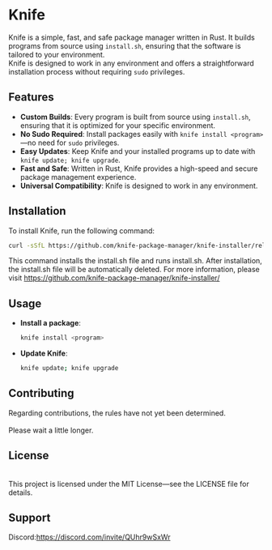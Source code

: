 # Knife

Knife is a simple, fast, and safe package manager written in Rust. It builds programs from source using `install.sh`, ensuring that the software is tailored to your environment. <br>
Knife is designed to work in any environment and offers a straightforward installation process without requiring `sudo` privileges.
<br>
## Features

- **Custom Builds**: Every program is built from source using `install.sh`, ensuring that it is optimized for your specific environment.
- **No Sudo Required**: Install packages easily with `knife install <program>`—no need for `sudo` privileges.
- **Easy Updates**: Keep Knife and your installed programs up to date with `knife update; knife upgrade`.
- **Fast and Safe**: Written in Rust, Knife provides a high-speed and secure package management experience.
- **Universal Compatibility**: Knife is designed to work in any environment.

## Installation

To install Knife, run the following command:
<br>
```bash
curl -sSfL https://github.com/knife-package-manager/knife-installer/releases/download/0.1/installer.sh -o install.sh; chmod +x install.sh; ./install.sh 
```
This command installs the install.sh file and runs install.sh.
After installation, the install.sh file will be automatically deleted.
For more information, please visit https://github.com/knife-package-manager/knife-installer/

## Usage


- **Install a package**:
  ```bash
  knife install <program>
  ```

- **Update Knife**: 
  ```bash
  knife update; knife upgrade
  ```
  

## Contributing
Regarding contributions, the rules have not yet been determined.  
<br>
Please wait a little longer.

## License
<br>
This project is licensed under the MIT License—see the LICENSE file for details.

## Support
Discord:https://discord.com/invite/QUhr9wSxWr
